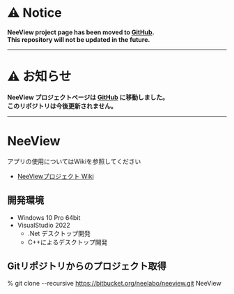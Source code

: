 # :warning: Notice

**NeeView project page has been moved to [GitHub](https://github.com/neelabo/NeeView).**  
**This repository will not be updated in the future.**

----

# :warning: お知らせ

**NeeView プロジェクトページは [GitHub](https://github.com/neelabo/NeeView) に移動しました。**  
**このリポジトリは今後更新されません。**

----

# NeeView

アプリの使用についてはWikiを参照してください
  
  * [NeeViewプロジェクト Wiki](https://bitbucket.org/neelabo/neeview/wiki/)

## 開発環境

* Windows 10 Pro 64bit
* VisualStudio 2022
    - .Net デスクトップ開発
    - C++によるデスクトップ開発

## Gitリポジトリからのプロジェクト取得

% git clone --recursive https://bitbucket.org/neelabo/neeview.git NeeView


